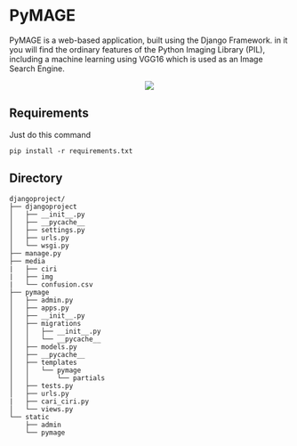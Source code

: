 # PyMAGE
PyMAGE is a web-based application, built using the Django Framework. in it you will find the ordinary features of the Python Imaging Library (PIL), including a machine learning using VGG16 which is used as an Image Search Engine.

<p align="center">
	<a name="top" href="https://github.com/anwareset/djangoproject"><img src="https://raw.githubusercontent.com/anwareset/djangoproject/master/hasilPerformaAkhir.png"></a>
</p>

## Requirements
Just do this command
```text
pip install -r requirements.txt
```

## Directory
```text
djangoproject/
├── djangoproject
│   ├── __init__.py
│   ├── __pycache__
│   ├── settings.py
│   ├── urls.py
│   └── wsgi.py
├── manage.py
├── media
|   ├── ciri
|   ├── img
|   └── confusion.csv
├── pymage
│   ├── admin.py
│   ├── apps.py
│   ├── __init__.py
│   ├── migrations
│   │   ├── __init__.py
│   │   └── __pycache__
│   ├── models.py
│   ├── __pycache__
│   ├── templates
│   │   └── pymage
│   │       └── partials
│   ├── tests.py
│   ├── urls.py
|   ├── cari_ciri.py
│   └── views.py
└── static
    ├── admin
    └── pymage

```
